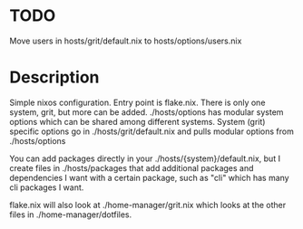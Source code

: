 # TODO
Move users in hosts/grit/default.nix to hosts/options/users.nix

# Description

Simple nixos configuration. Entry point is flake.nix. 
There is only one system, grit, but more can be added.
./hosts/options has modular system options which can be shared among different systems.
System (grit) specific options go in ./hosts/grit/default.nix and pulls modular options from ./hosts/options

You can add packages directly in your ./hosts/{system}/default.nix, but I create files in ./hosts/packages 
that add additional packages and dependencies I want with a certain package, such as "cli" which has many cli packages I want.

flake.nix will also look at ./home-manager/grit.nix which looks at the other files in ./home-manager/dotfiles.
